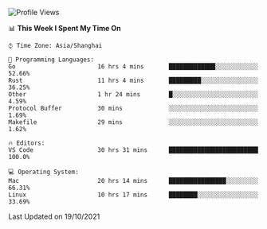 <!--START_SECTION:waka-->
![Profile Views](http://img.shields.io/badge/Profile%20Views-1-blue)

📊 **This Week I Spent My Time On** 

```text
⌚︎ Time Zone: Asia/Shanghai

💬 Programming Languages: 
Go                       16 hrs 4 mins       █████████████░░░░░░░░░░░░   52.66% 
Rust                     11 hrs 4 mins       █████████░░░░░░░░░░░░░░░░   36.25% 
Other                    1 hr 24 mins        █░░░░░░░░░░░░░░░░░░░░░░░░   4.59% 
Protocol Buffer          30 mins             ░░░░░░░░░░░░░░░░░░░░░░░░░   1.69% 
Makefile                 29 mins             ░░░░░░░░░░░░░░░░░░░░░░░░░   1.62%

🔥 Editors: 
VS Code                  30 hrs 31 mins      █████████████████████████   100.0%

💻 Operating System: 
Mac                      20 hrs 14 mins      ████████████████░░░░░░░░░   66.31% 
Linux                    10 hrs 17 mins      ████████░░░░░░░░░░░░░░░░░   33.69%

```


 Last Updated on 19/10/2021
<!--END_SECTION:waka-->
